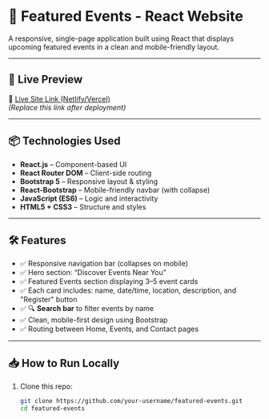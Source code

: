 # 🎉 Featured Events - React Website

A responsive, single-page application built using React that displays upcoming featured events in a clean and mobile-friendly layout.

---

## 🚀 Live Preview

🔗 [Live Site Link (Netlify/Vercel)](https://your-deployment-link.netlify.app)  
*(Replace this link after deployment)*

---

## 📦 Technologies Used

- **React.js** – Component-based UI
- **React Router DOM** – Client-side routing
- **Bootstrap 5** – Responsive layout & styling
- **React-Bootstrap** – Mobile-friendly navbar (with collapse)
- **JavaScript (ES6)** – Logic and interactivity
- **HTML5 + CSS3** – Structure and styles

---

## 🛠️ Features

- ✅ Responsive navigation bar (collapses on mobile)
- ✅ Hero section: “Discover Events Near You”
- ✅ Featured Events section displaying 3–5 event cards
- ✅ Each card includes: name, date/time, location, description, and "Register" button
- ✅ 🔍 **Search bar** to filter events by name
- ✅ Clean, mobile-first design using Bootstrap
- ✅ Routing between Home, Events, and Contact pages

---

## 📥 How to Run Locally

1. Clone this repo:
   ```bash
   git clone https://github.com/your-username/featured-events.git
   cd featured-events
